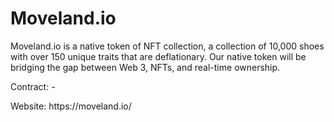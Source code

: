 <h1>Moveland.io</h1>

<p>Moveland.io is a native token of NFT collection, a collection of 10,000 shoes with over 150 unique traits that are deflationary. Our native token will be bridging the gap between Web 3, NFTs, and real-time ownership.</p>

<p>Contract: -</p>

<p>Website: https://moveland.io/</p>

